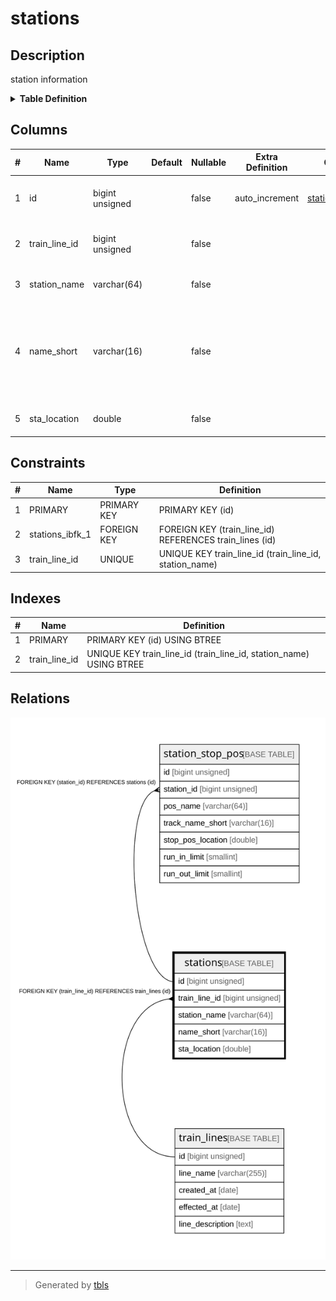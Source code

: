 # stations

## Description

station information

<details>
<summary><strong>Table Definition</strong></summary>

```sql
CREATE TABLE `stations` (
  `id` bigint unsigned NOT NULL AUTO_INCREMENT COMMENT 'counter to identify each record',
  `train_line_id` bigint unsigned NOT NULL COMMENT 'line id that has this station',
  `station_name` varchar(64) NOT NULL COMMENT 'station name (full name)',
  `name_short` varchar(16) NOT NULL COMMENT 'station name (short name: normally, length will be same or less than 4)',
  `sta_location` double NOT NULL COMMENT 'station center location',
  PRIMARY KEY (`id`),
  UNIQUE KEY `train_line_id` (`train_line_id`,`station_name`),
  CONSTRAINT `stations_ibfk_1` FOREIGN KEY (`train_line_id`) REFERENCES `train_lines` (`id`) ON DELETE CASCADE
) ENGINE=InnoDB AUTO_INCREMENT=[Redacted by tbls] DEFAULT CHARSET=utf8mb3 COMMENT='station information'
```

</details>

## Columns

| # | Name | Type | Default | Nullable | Extra Definition | Children | Parents | Comment |
| - | ---- | ---- | ------- | -------- | ---------------- | -------- | ------- | ------- |
| 1 | id | bigint unsigned |  | false | auto_increment | [station_stop_pos](station_stop_pos.md) |  | counter to identify each record |
| 2 | train_line_id | bigint unsigned |  | false |  |  | [train_lines](train_lines.md) | line id that has this station |
| 3 | station_name | varchar(64) |  | false |  |  |  | station name (full name) |
| 4 | name_short | varchar(16) |  | false |  |  |  | station name (short name: normally, length will be same or less than 4) |
| 5 | sta_location | double |  | false |  |  |  | station center location |

## Constraints

| # | Name | Type | Definition |
| - | ---- | ---- | ---------- |
| 1 | PRIMARY | PRIMARY KEY | PRIMARY KEY (id) |
| 2 | stations_ibfk_1 | FOREIGN KEY | FOREIGN KEY (train_line_id) REFERENCES train_lines (id) |
| 3 | train_line_id | UNIQUE | UNIQUE KEY train_line_id (train_line_id, station_name) |

## Indexes

| # | Name | Definition |
| - | ---- | ---------- |
| 1 | PRIMARY | PRIMARY KEY (id) USING BTREE |
| 2 | train_line_id | UNIQUE KEY train_line_id (train_line_id, station_name) USING BTREE |

## Relations

![er](stations.svg)

---

> Generated by [tbls](https://github.com/k1LoW/tbls)
